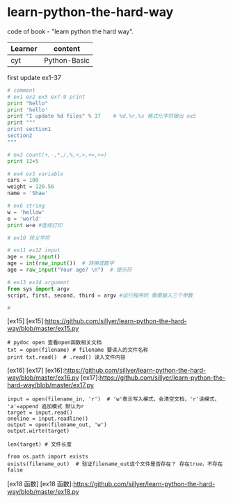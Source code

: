 # learn-python-the-hard-way
code of book - "learn python the hard way".

| Learner | content |
|-----------|----------|
| cyt | Python-Basic |

first update ex1-37
```python
# comment
# ex1 ex2 ex5 ex7-9 print 
print "hello"
print 'hello'
print "I update %d files" % 37    # %d,%r,%s 格式化字符输出 ex5
print """
print section1
section2
"""

# ex3 count(+,-,*,/,%,<,>,<=,>=)
print 12+5

# ex4 ex5 variable
cars = 100
weight = 120.56
name = 'Shaw'

# ex6 string 
w = 'hellow'
e = 'world'
print w+e #连续打印

# ex10 转义字符

# ex11 ex12 input
age = raw_input()
age = int(raw_input())  # 转换成数字
age = raw_input("Your age? \n")  # 提示符

# ex13 ex14 argument
from sys import argv
script, first, second, third = argv #运行程序时 需要输入三个参数

#

```
[ex15]
[ex15]:https://github.com/sillyer/learn-python-the-hard-way/blob/master/ex15.py 
```
# pydoc open 查看open函数相关文档
txt = open(filename) # filename 要读入的文件名称 
print txt.read()  # .read() 读入文件内容
```
[ex16]
[ex17]
[ex16]:https://github.com/sillyer/learn-python-the-hard-way/blob/master/ex16.py
[ex17]:https://github.com/sillyer/learn-python-the-hard-way/blob/master/ex17.py
```
input = open(filename_in, 'r')  # 'w'表示写入模式，会清空文档，'r'读模式， 'a'=append 追加模式 默认为r
target = input.read()
oneline = input.readline()
output = open(filename_out, 'w')
output.wirte(target)

len(target) # 文件长度

from os.path import exists
exists(filename_out)  # 验证filename_out这个文件是否存在？ 存在true，不存在false

```
[ex18 函数]
[ex18 函数]:https://github.com/sillyer/learn-python-the-hard-way/blob/master/ex18.py
